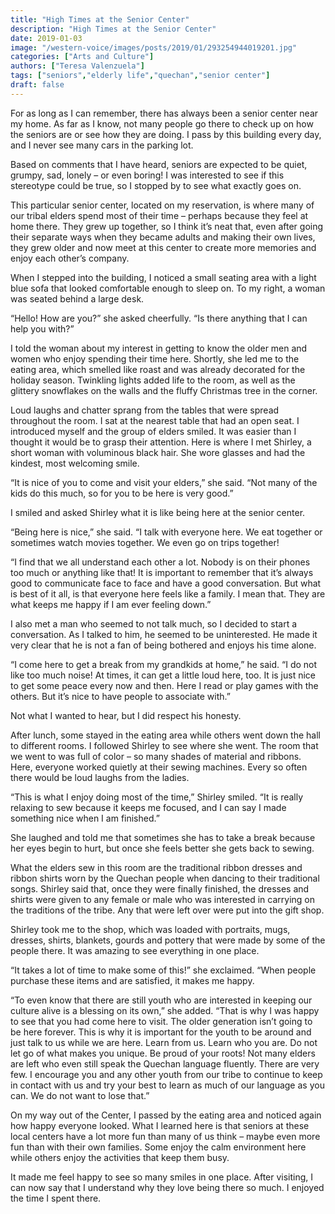```yaml
---
title: "High Times at the Senior Center"
description: "High Times at the Senior Center"
date: 2019-01-03
image: "/western-voice/images/posts/2019/01/293254944019201.jpg"
categories: ["Arts and Culture"]
authors: ["Teresa Valenzuela"]
tags: ["seniors","elderly life","quechan","senior center"]
draft: false
---
```

For as long as I can remember, there has always been a senior center near my home. As far as I know, not many people go there to check up on how the seniors are or see how they are doing. I pass by this building every day, and I never see many cars in the parking lot.

Based on comments that I have heard, seniors are expected to be quiet, grumpy, sad, lonely – or even boring! I was interested to see if this stereotype could be true, so I stopped by to see what exactly goes on.

This particular senior center, located on my reservation, is where many of our tribal elders spend most of their time – perhaps because they feel at home there. They grew up together, so I think it’s neat that, even after going their separate ways when they became adults and making their own lives, they grew older and now meet at this center to create more memories and enjoy each other’s company.

When I stepped into the building, I noticed a small seating area with a light blue sofa that looked comfortable enough to sleep on. To my right, a woman was seated behind a large desk.

“Hello! How are you?” she asked cheerfully. “Is there anything that I can help you with?”

I told the woman about my interest in getting to know the older men and women who enjoy spending their time here. Shortly, she led me to the eating area, which smelled like roast and was already decorated for the holiday season. Twinkling lights added life to the room, as well as the glittery snowflakes on the walls and the fluffy Christmas tree in the corner.

Loud laughs and chatter sprang from the tables that were spread throughout the room. I sat at the nearest table that had an open seat. I introduced myself and the group of elders smiled. It was easier than I thought it would be to grasp their attention. Here is where I met Shirley, a short woman with voluminous black hair. She wore glasses and had the kindest, most welcoming smile.

“It is nice of you to come and visit your elders,” she said. “Not many of the kids do this much, so for you to be here is very good.”

I smiled and asked Shirley what it is like being here at the senior center.

“Being here is nice,” she said. “I talk with everyone here. We eat together or sometimes watch movies together. We even go on trips together!

“I find that we all understand each other a lot. Nobody is on their phones too much or anything like that! It is important to remember that it’s always good to communicate face to face and have a good conversation. But what is best of it all, is that everyone here feels like a family. I mean that. They are what keeps me happy if I am ever feeling down.”

I also met a man who seemed to not talk much, so I decided to start a conversation. As I talked to him, he seemed to be uninterested. He made it very clear that he is not a fan of being bothered and enjoys his time alone.

“I come here to get a break from my grandkids at home,” he said. “I do not like too much noise! At times, it can get a little loud here, too. It is just nice to get some peace every now and then. Here I read or play games with the others. But it’s nice to have people to associate with.”

Not what I wanted to hear, but I did respect his honesty.

After lunch, some stayed in the eating area while others went down the hall to different rooms. I followed Shirley to see where she went. The room that we went to was full of color – so many shades of material and ribbons. Here, everyone worked quietly at their sewing machines. Every so often there would be loud laughs from the ladies.

“This is what I enjoy doing most of the time,” Shirley smiled. “It is really relaxing to sew because it keeps me focused, and I can say I made something nice when I am finished.”

She laughed and told me that sometimes she has to take a break because her eyes begin to hurt, but once she feels better she gets back to sewing.

What the elders sew in this room are the traditional ribbon dresses and ribbon shirts worn by the Quechan people when dancing to their traditional songs. Shirley said that, once they were finally finished, the dresses and shirts were given to any female or male who was interested in carrying on the traditions of the tribe. Any that were left over were put into the gift shop.

Shirley took me to the shop, which was loaded with portraits, mugs, dresses, shirts, blankets, gourds and pottery that were made by some of the people there. It was amazing to see everything in one place.

“It takes a lot of time to make some of this!” she exclaimed. “When people purchase these items and are satisfied, it makes me happy.

“To even know that there are still youth who are interested in keeping our culture alive is a blessing on its own,” she added. “That is why I was happy to see that you had come here to visit. The older generation isn’t going to be here forever. This is why it is important for the youth to be around and just talk to us while we are here. Learn from us. Learn who you are. Do not let go of what makes you unique. Be proud of your roots! Not many elders are left who even still speak the Quechan language fluently. There are very few. I encourage you and any other youth from our tribe to continue to keep in contact with us and try your best to learn as much of our language as you can. We do not want to lose that.”

On my way out of the Center, I passed by the eating area and noticed again how happy everyone looked. What I learned here is that seniors at these local centers have a lot more fun than many of us think – maybe even more fun than with their own families. Some enjoy the calm environment here while others enjoy the activities that keep them busy.

It made me feel happy to see so many smiles in one place. After visiting, I can now say that I understand why they love being there so much. I enjoyed the time I spent there.